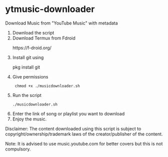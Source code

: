 # ytmusic-downloader
Download Music from "YouTube Music" with metadata
1. Download the script
2. Download Termux from Fdroid
   <p><dir="auto"> https://f-droid.org/ </p>
3. Install git using 
   <p><dir="auto"> pkg install git </p>
4. Give permissions
   <p><dir="auto"><code> chmod +x ./musicdownloader.sh </code></p>
5. Run the script
   <p><dir="auto"><code>./musicdownloader.sh</code></p>
6. Enter the link of song or playlist you want to download
7. Enjoy the music.

Disclaimer: The content downloaded using this script is subject to copyright/ownership/trademark laws of the creator/publisher of the content.

Note: It is advised to use music.youtube.com for better covers but this is not compulsory.
